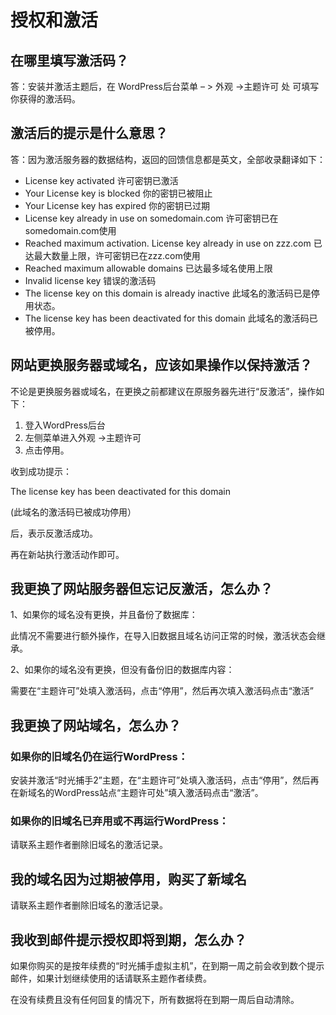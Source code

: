 # 授权和激活

## 在哪里填写激活码？

答：安装并激活主题后，在 WordPress后台菜单 – > 外观 ->主题许可 处 可填写你获得的激活码。

## 激活后的提示是什么意思？

答：因为激活服务器的数据结构，返回的回馈信息都是英文，全部收录翻译如下：

- License key activated 许可密钥已激活
- Your License key is blocked 你的密钥已被阻止
- Your License key has expired 你的密钥已过期
- License key already in use on somedomain.com 许可密钥已在somedomain.com使用
- Reached maximum activation. License key already in use on zzz.com 已达最大数量上限，许可密钥已在zzz.com使用
- Reached maximum allowable domains 已达最多域名使用上限
- Invalid license key 错误的激活码
- The license key on this domain is already inactive 此域名的激活码已是停用状态。
- The license key has been deactivated for this domain 此域名的激活码已被停用。

## 网站更换服务器或域名，应该如果操作以保持激活？

不论是更换服务器或域名，在更换之前都建议在原服务器先进行“反激活”，操作如下：

1. 登入WordPress后台
2. 左侧菜单进入外观 ->主题许可
3. 点击停用。

收到成功提示：

The license key has been deactivated for this domain

(此域名的激活码已被成功停用）

后，表示反激活成功。

再在新站执行激活动作即可。

 

## 我更换了网站服务器但忘记反激活，怎么办？

1、如果你的域名没有更换，并且备份了数据库：

此情况不需要进行额外操作，在导入旧数据且域名访问正常的时候，激活状态会继承。

2、如果你的域名没有更换，但没有备份旧的数据库内容：

需要在“主题许可”处填入激活码，点击“停用”，然后再次填入激活码点击“激活”

## 我更换了网站域名，怎么办？

### 如果你的旧域名仍在运行WordPress：

安装并激活“时光捕手2”主题，在“主题许可”处填入激活码，点击“停用”，然后再在新域名的WordPress站点“主题许可处”填入激活码点击“激活”。

### 如果你的旧域名已弃用或不再运行WordPress：

请联系主题作者删除旧域名的激活记录。

## 我的域名因为过期被停用，购买了新域名

请联系主题作者删除旧域名的激活记录。

## 我收到邮件提示授权即将到期，怎么办？

如果你购买的是按年续费的“时光捕手虚拟主机”，在到期一周之前会收到数个提示邮件，如果计划继续使用的话请联系主题作者续费。

在没有续费且没有任何回复的情况下，所有数据将在到期一周后自动清除。
